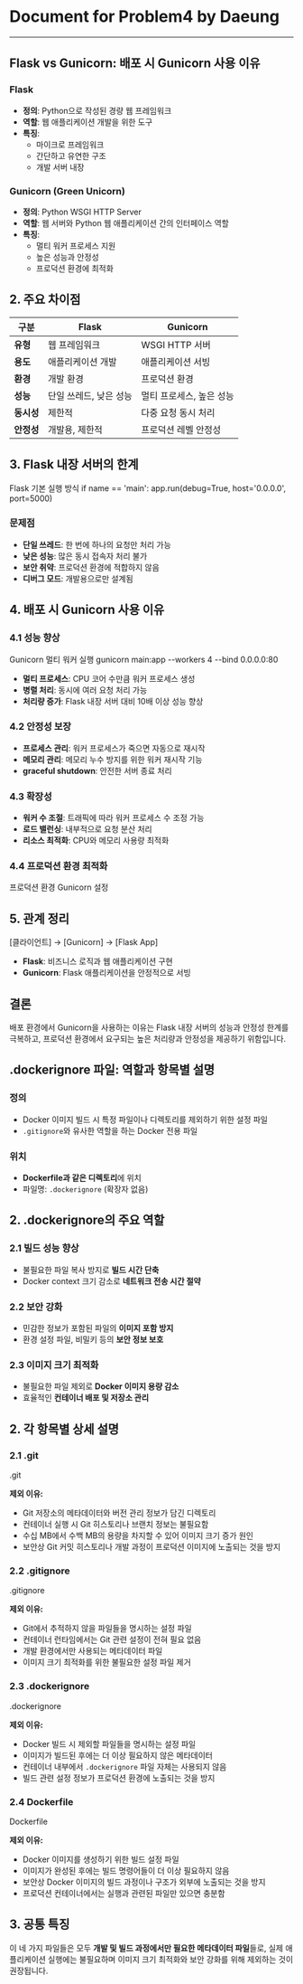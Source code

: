 # Document for Problem4 by Daeung
---

## Flask vs Gunicorn: 배포 시 Gunicorn 사용 이유

### Flask
- **정의**: Python으로 작성된 경량 웹 프레임워크
- **역할**: 웹 애플리케이션 개발을 위한 도구
- **특징**: 
  - 마이크로 프레임워크
  - 간단하고 유연한 구조
  - 개발 서버 내장

### Gunicorn (Green Unicorn)
- **정의**: Python WSGI HTTP Server
- **역할**: 웹 서버와 Python 웹 애플리케이션 간의 인터페이스 역할
- **특징**:
  - 멀티 워커 프로세스 지원
  - 높은 성능과 안정성
  - 프로덕션 환경에 최적화

## 2. 주요 차이점

| 구분 | Flask | Gunicorn |
|------|-------|----------|
| **유형** | 웹 프레임워크 | WSGI HTTP 서버 |
| **용도** | 애플리케이션 개발 | 애플리케이션 서빙 |
| **환경** | 개발 환경 | 프로덕션 환경 |
| **성능** | 단일 쓰레드, 낮은 성능 | 멀티 프로세스, 높은 성능 |
| **동시성** | 제한적 | 다중 요청 동시 처리 |
| **안정성** | 개발용, 제한적 | 프로덕션 레벨 안정성 |

## 3. Flask 내장 서버의 한계

Flask 기본 실행 방식
if name == 'main':
app.run(debug=True, host='0.0.0.0', port=5000)

### 문제점
- **단일 쓰레드**: 한 번에 하나의 요청만 처리 가능
- **낮은 성능**: 많은 동시 접속자 처리 불가
- **보안 취약**: 프로덕션 환경에 적합하지 않음
- **디버그 모드**: 개발용으로만 설계됨

## 4. 배포 시 Gunicorn 사용 이유

### 4.1 성능 향상
Gunicorn 멀티 워커 실행
gunicorn main:app --workers 4 --bind 0.0.0.0:80

- **멀티 프로세스**: CPU 코어 수만큼 워커 프로세스 생성
- **병렬 처리**: 동시에 여러 요청 처리 가능
- **처리량 증가**: Flask 내장 서버 대비 10배 이상 성능 향상

### 4.2 안정성 보장
- **프로세스 관리**: 워커 프로세스가 죽으면 자동으로 재시작
- **메모리 관리**: 메모리 누수 방지를 위한 워커 재시작 기능
- **graceful shutdown**: 안전한 서버 종료 처리

### 4.3 확장성
- **워커 수 조절**: 트래픽에 따라 워커 프로세스 수 조정 가능
- **로드 밸런싱**: 내부적으로 요청 분산 처리
- **리소스 최적화**: CPU와 메모리 사용량 최적화

### 4.4 프로덕션 환경 최적화
프로덕션 환경 Gunicorn 설정

## 5. 관계 정리

[클라이언트] → [Gunicorn] → [Flask App]

- **Flask**: 비즈니스 로직과 웹 애플리케이션 구현
- **Gunicorn**: Flask 애플리케이션을 안정적으로 서빙

## 결론

배포 환경에서 Gunicorn을 사용하는 이유는 Flask 내장 서버의 성능과 안정성 한계를 극복하고, 프로덕션 환경에서 요구되는 높은 처리량과 안정성을 제공하기 위함입니다.

## .dockerignore 파일: 역할과 항목별 설명

### 정의
- Docker 이미지 빌드 시 특정 파일이나 디렉토리를 제외하기 위한 설정 파일
- `.gitignore`와 유사한 역할을 하는 Docker 전용 파일

### 위치
- **Dockerfile과 같은 디렉토리**에 위치
- 파일명: `.dockerignore` (확장자 없음)

## 2. .dockerignore의 주요 역할

### 2.1 빌드 성능 향상
- 불필요한 파일 복사 방지로 **빌드 시간 단축**
- Docker context 크기 감소로 **네트워크 전송 시간 절약**

### 2.2 보안 강화
- 민감한 정보가 포함된 파일의 **이미지 포함 방지**
- 환경 설정 파일, 비밀키 등의 **보안 정보 보호**

### 2.3 이미지 크기 최적화
- 불필요한 파일 제외로 **Docker 이미지 용량 감소**
- 효율적인 **컨테이너 배포 및 저장소 관리**

## 2. 각 항목별 상세 설명

### 2.1 .git

.git

**제외 이유:**
- Git 저장소의 메타데이터와 버전 관리 정보가 담긴 디렉토리
- 컨테이너 실행 시 Git 히스토리나 브랜치 정보는 불필요함
- 수십 MB에서 수백 MB의 용량을 차지할 수 있어 이미지 크기 증가 원인
- 보안상 Git 커밋 히스토리나 개발 과정이 프로덕션 이미지에 노출되는 것을 방지

### 2.2 .gitignore

.gitignore

**제외 이유:**
- Git에서 추적하지 않을 파일들을 명시하는 설정 파일
- 컨테이너 런타임에서는 Git 관련 설정이 전혀 필요 없음
- 개발 환경에서만 사용되는 메타데이터 파일
- 이미지 크기 최적화를 위한 불필요한 설정 파일 제거

### 2.3 .dockerignore

.dockerignore


**제외 이유:**
- Docker 빌드 시 제외할 파일들을 명시하는 설정 파일
- 이미지가 빌드된 후에는 더 이상 필요하지 않은 메타데이터
- 컨테이너 내부에서 `.dockerignore` 파일 자체는 사용되지 않음
- 빌드 관련 설정 정보가 프로덕션 환경에 노출되는 것을 방지


### 2.4 Dockerfile

Dockerfile

**제외 이유:**
- Docker 이미지를 생성하기 위한 빌드 설정 파일
- 이미지가 완성된 후에는 빌드 명령어들이 더 이상 필요하지 않음
- 보안상 Docker 이미지의 빌드 과정이나 구조가 외부에 노출되는 것을 방지
- 프로덕션 컨테이너에서는 실행과 관련된 파일만 있으면 충분함

## 3. 공통 특징

이 네 가지 파일들은 모두 **개발 및 빌드 과정에서만 필요한 메타데이터 파일**들로, 실제 애플리케이션 실행에는 불필요하며 이미지 크기 최적화와 보안 강화를 위해 제외하는 것이 권장됩니다.